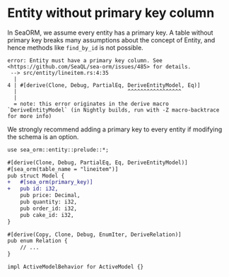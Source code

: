 # Entity without primary key column

In SeaORM, we assume every entity has a primary key. A table without primary key breaks many assumptions about the concept of Entity, and hence methods like `find_by_id` is not possible.

```
error: Entity must have a primary key column. See <https://github.com/SeaQL/sea-orm/issues/485> for details.
 --> src/entity/lineitem.rs:4:35
  |
4 | #[derive(Clone, Debug, PartialEq, DeriveEntityModel, Eq)]
  |                                   ^^^^^^^^^^^^^^^^^
  |
  = note: this error originates in the derive macro `DeriveEntityModel` (in Nightly builds, run with -Z macro-backtrace for more info)
```

We strongly recommend adding a primary key to every entity if modifying the schema is an option.

```diff
use sea_orm::entity::prelude::*;

#[derive(Clone, Debug, PartialEq, Eq, DeriveEntityModel)]
#[sea_orm(table_name = "lineitem")]
pub struct Model {
+   #[sea_orm(primary_key)]
+   pub id: i32,
    pub price: Decimal,
    pub quantity: i32,
    pub order_id: i32,
    pub cake_id: i32,
}

#[derive(Copy, Clone, Debug, EnumIter, DeriveRelation)]
pub enum Relation {
    // ...
}

impl ActiveModelBehavior for ActiveModel {}
```
